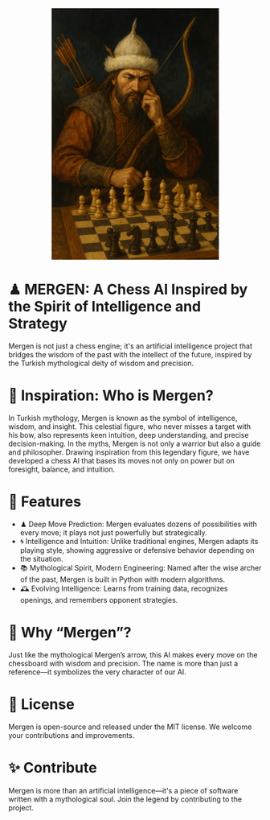 <div align="center">
    <img src="Images/Mergen.png" alt="Mergen" height=500 />
</div>

# ♟ MERGEN: A Chess AI Inspired by the Spirit of Intelligence and Strategy
Mergen is not just a chess engine; it's an artificial intelligence project that bridges the wisdom of the past with the intellect of the future, inspired by the Turkish mythological deity of wisdom and precision.

# 🧠 Inspiration: Who is Mergen?
In Turkish mythology, Mergen is known as the symbol of intelligence, wisdom, and insight. This celestial figure, who never misses a target with his bow, also represents keen intuition, deep understanding, and precise decision-making. In the myths, Mergen is not only a warrior but also a guide and philosopher.
Drawing inspiration from this legendary figure, we have developed a chess AI that bases its moves not only on power but on foresight, balance, and intuition.

# 🔧 Features
- ♟ Deep Move Prediction: Mergen evaluates dozens of possibilities with every move; it plays not just powerfully but strategically.
- 🌀 Intelligence and Intuition: Unlike traditional engines, Mergen adapts its playing style, showing aggressive or defensive behavior depending on the situation.
- 📚 Mythological Spirit, Modern Engineering: Named after the wise archer of the past, Mergen is built in Python with modern algorithms.
- 🕰️ Evolving Intelligence: Learns from training data, recognizes openings, and remembers opponent strategies.

# 🎯 Why “Mergen”?
Just like the mythological Mergen’s arrow, this AI makes every move on the chessboard with wisdom and precision. The name is more than just a reference—it symbolizes the very character of our AI.

# 📜 License
Mergen is open-source and released under the MIT license. We welcome your contributions and improvements.

# ✨ Contribute
Mergen is more than an artificial intelligence—it's a piece of software written with a mythological soul. Join the legend by contributing to the project.
